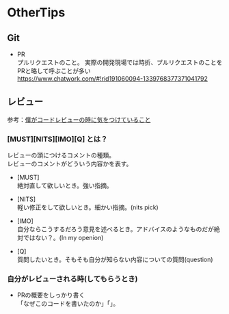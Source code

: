 # OtherTips

## Git  
* PR  
  プルリクエストのこと。
  実際の開発現場では時折、プルリクエストのことをPRと略して呼ぶことが多い  
  https://www.chatwork.com/#!rid191060094-1339768377371041792

## レビュー 
参考：[僕がコードレビューの時に気をつけていること](https://note.com/su_k/n/nf23ab5c6dba2)
### [MUST][NITS][IMO][Q] とは？ 
レビューの頭につけるコメントの種類。  
レビューのコメントがどういう内容かを表す。
  
* [MUST]  
  絶対直して欲しいとき。強い指摘。  

* [NITS]  
  軽い修正をして欲しいとき。細かい指摘。(nits pick)    
  
* [IMO]  
  自分ならこうするだろう意見を述べるとき。アドバイスのようなものだが絶対ではない？。(In my openion)  

* [Q]  
  質問したいとき。そもそも自分が知らない内容についての質問(question)    

### 自分がレビューされる時(してもらうとき)   
* PRの概要をしっかり書く  
  「なぜこのコードを書いたのか」「」。
